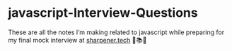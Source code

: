 # javascript-Interview-Questions

These are all the notes I’m making related to javascript while preparing for my final mock interview at [sharpener.tech](https://sharpener.tech/) 🚀📚✨
# 
